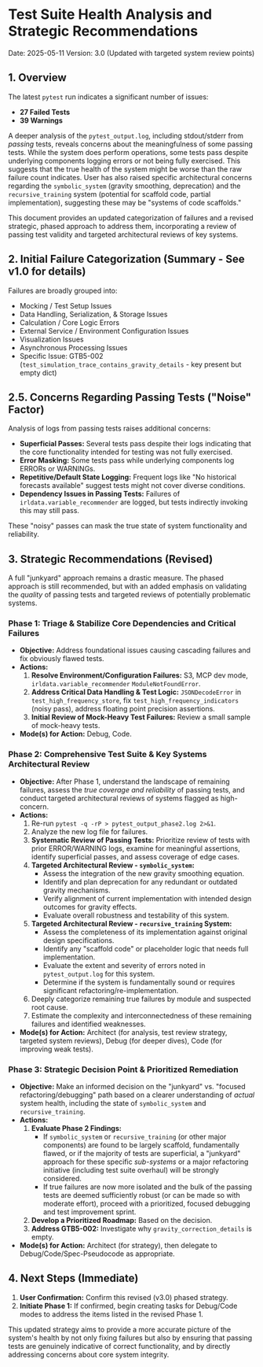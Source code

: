 # Test Suite Health Analysis and Strategic Recommendations

Date: 2025-05-11
Version: 3.0 (Updated with targeted system review points)

## 1. Overview

The latest `pytest` run indicates a significant number of issues:
*   **27 Failed Tests**
*   **39 Warnings**

A deeper analysis of the `pytest_output.log`, including stdout/stderr from *passing* tests, reveals concerns about the meaningfulness of some passing tests. While the system does perform operations, some tests pass despite underlying components logging errors or not being fully exercised. This suggests that the true health of the system might be worse than the raw failure count indicates. User has also raised specific architectural concerns regarding the `symbolic_system` (gravity smoothing, deprecation) and the `recursive_training` system (potential for scaffold code, partial implementation), suggesting these may be "systems of code scaffolds."

This document provides an updated categorization of failures and a revised strategic, phased approach to address them, incorporating a review of passing test validity and targeted architectural reviews of key systems.

## 2. Initial Failure Categorization (Summary - See v1.0 for details)

Failures are broadly grouped into:
*   Mocking / Test Setup Issues
*   Data Handling, Serialization, & Storage Issues
*   Calculation / Core Logic Errors
*   External Service / Environment Configuration Issues
*   Visualization Issues
*   Asynchronous Processing Issues
*   Specific Issue: GTB5-002 (`test_simulation_trace_contains_gravity_details` - key present but empty dict)

## 2.5. Concerns Regarding Passing Tests ("Noise" Factor)

Analysis of logs from passing tests raises additional concerns:
*   **Superficial Passes:** Several tests pass despite their logs indicating that the core functionality intended for testing was not fully exercised.
*   **Error Masking:** Some tests pass while underlying components log ERRORs or WARNINGs.
*   **Repetitive/Default State Logging:** Frequent logs like "No historical forecasts available" suggest tests might not cover diverse conditions.
*   **Dependency Issues in Passing Tests:** Failures of `irldata.variable_recommender` are logged, but tests indirectly invoking this may still pass.

These "noisy" passes can mask the true state of system functionality and reliability.

## 3. Strategic Recommendations (Revised)

A full "junkyard" approach remains a drastic measure. The phased approach is still recommended, but with an added emphasis on validating the *quality* of passing tests and targeted reviews of potentially problematic systems.

### Phase 1: Triage & Stabilize Core Dependencies and Critical Failures
*   **Objective:** Address foundational issues causing cascading failures and fix obviously flawed tests.
*   **Actions:**
    1.  **Resolve Environment/Configuration Failures:** S3, MCP dev mode, `irldata.variable_recommender` `ModuleNotFoundError`.
    2.  **Address Critical Data Handling & Test Logic:** `JSONDecodeError` in `test_high_frequency_store`, fix `test_high_frequency_indicators` (noisy pass), address floating point precision assertions.
    3.  **Initial Review of Mock-Heavy Test Failures:** Review a small sample of mock-heavy tests.
*   **Mode(s) for Action:** Debug, Code.

### Phase 2: Comprehensive Test Suite & Key Systems Architectural Review
*   **Objective:** After Phase 1, understand the landscape of remaining failures, assess the *true coverage and reliability* of passing tests, and conduct targeted architectural reviews of systems flagged as high-concern.
*   **Actions:**
    1.  Re-run `pytest -q -rP > pytest_output_phase2.log 2>&1`.
    2.  Analyze the new log file for failures.
    3.  **Systematic Review of Passing Tests:** Prioritize review of tests with prior ERROR/WARNING logs, examine for meaningful assertions, identify superficial passes, and assess coverage of edge cases.
    4.  **Targeted Architectural Review - `symbolic_system`:**
        *   Assess the integration of the new gravity smoothing equation.
        *   Identify and plan deprecation for any redundant or outdated gravity mechanisms.
        *   Verify alignment of current implementation with intended design outcomes for gravity effects.
        *   Evaluate overall robustness and testability of this system.
    5.  **Targeted Architectural Review - `recursive_training` System:**
        *   Assess the completeness of its implementation against original design specifications.
        *   Identify any "scaffold code" or placeholder logic that needs full implementation.
        *   Evaluate the extent and severity of errors noted in `pytest_output.log` for this system.
        *   Determine if the system is fundamentally sound or requires significant refactoring/re-implementation.
    6.  Deeply categorize remaining true failures by module and suspected root cause.
    7.  Estimate the complexity and interconnectedness of these remaining failures and identified weaknesses.
*   **Mode(s) for Action:** Architect (for analysis, test review strategy, targeted system reviews), Debug (for deeper dives), Code (for improving weak tests).

### Phase 3: Strategic Decision Point & Prioritized Remediation
*   **Objective:** Make an informed decision on the "junkyard" vs. "focused refactoring/debugging" path based on a clearer understanding of *actual* system health, including the state of `symbolic_system` and `recursive_training`.
*   **Actions:**
    1.  **Evaluate Phase 2 Findings:**
        *   If `symbolic_system` or `recursive_training` (or other major components) are found to be largely scaffold, fundamentally flawed, or if the majority of tests are superficial, a "junkyard" approach for these specific *sub-systems* or a major refactoring initiative (including test suite overhaul) will be strongly considered.
        *   If true failures are now more isolated and the bulk of the passing tests are deemed sufficiently robust (or can be made so with moderate effort), proceed with a prioritized, focused debugging and test improvement sprint.
    2.  **Develop a Prioritized Roadmap:** Based on the decision.
    3.  **Address GTB5-002:** Investigate why `gravity_correction_details` is empty.
*   **Mode(s) for Action:** Architect (for strategy), then delegate to Debug/Code/Spec-Pseudocode as appropriate.

## 4. Next Steps (Immediate)

1.  **User Confirmation:** Confirm this revised (v3.0) phased strategy.
2.  **Initiate Phase 1:** If confirmed, begin creating tasks for Debug/Code modes to address the items listed in the revised Phase 1.

This updated strategy aims to provide a more accurate picture of the system's health by not only fixing failures but also by ensuring that passing tests are genuinely indicative of correct functionality, and by directly addressing concerns about core system integrity.
